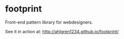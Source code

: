 footprint
=========

Front-end pattern library for webdesigners.

See it in action at: http://ahlgren1234.github.io/footprint/
